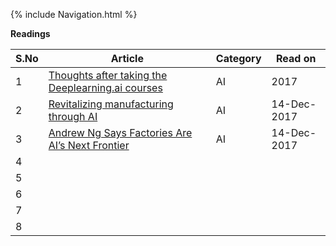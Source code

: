 {% include Navigation.html %}


**Readings**

S.No | Article | Category | Read on
------------ | ------------ | ------------ | ------------
1 | [Thoughts after taking the Deeplearning.ai courses](https://towardsdatascience.com/thoughts-after-taking-the-deeplearning-ai-courses-8568f132153)| AI | 2017
2 | [Revitalizing manufacturing through AI](https://medium.com/@andrewng/revitalizing-manufacturing-through-ai-a9ad32e07814) | AI | 14-Dec-2017
3 | [Andrew Ng Says Factories Are AI’s Next Frontier](https://www.technologyreview.com/s/609770/andrew-ng-says-factories-are-ais-next-frontier/)| AI | 14-Dec-2017
4 | []()| | 
5 | []()| | 
6 | []()| | 
7 | []()| | 
8 | []()| | 
